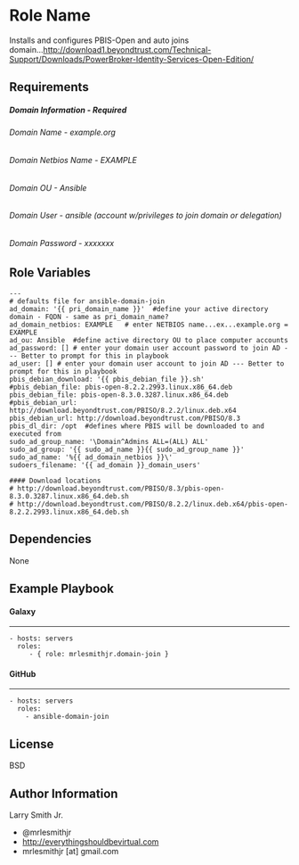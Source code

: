 Role Name
=========

Installs and configures PBIS-Open and auto joins domain...http://download1.beyondtrust.com/Technical-Support/Downloads/PowerBroker-Identity-Services-Open-Edition/

Requirements
------------

##### Domain Information - Required
###### Domain Name - example.org
###### Domain Netbios Name - EXAMPLE
###### Domain OU - Ansible
###### Domain User - ansible (account w/privileges to join domain or delegation)
###### Domain Password - xxxxxxx

Role Variables
--------------

````
---
# defaults file for ansible-domain-join
ad_domain: '{{ pri_domain_name }}'  #define your active directory domain - FQDN - same as pri_domain_name?
ad_domain_netbios: EXAMPLE   # enter NETBIOS name...ex...example.org = EXAMPLE
ad_ou: Ansible  #define active directory OU to place computer accounts
ad_password: [] # enter your domain user account password to join AD --- Better to prompt for this in playbook
ad_user: [] # enter your domain user account to join AD --- Better to prompt for this in playbook
pbis_debian_download: '{{ pbis_debian_file }}.sh'
#pbis_debian_file: pbis-open-8.2.2.2993.linux.x86_64.deb
pbis_debian_file: pbis-open-8.3.0.3287.linux.x86_64.deb
#pbis_debian_url: http://download.beyondtrust.com/PBISO/8.2.2/linux.deb.x64
pbis_debian_url: http://download.beyondtrust.com/PBISO/8.3
pbis_dl_dir: /opt  #defines where PBIS will be downloaded to and executed from
sudo_ad_group_name: '\Domain^Admins ALL=(ALL) ALL'
sudo_ad_group: '{{ sudo_ad_name }}{{ sudo_ad_group_name }}'
sudo_ad_name: '%{{ ad_domain_netbios }}\'
sudoers_filename: '{{ ad_domain }}_domain_users'

#### Download locations
# http://download.beyondtrust.com/PBISO/8.3/pbis-open-8.3.0.3287.linux.x86_64.deb.sh
# http://download.beyondtrust.com/PBISO/8.2.2/linux.deb.x64/pbis-open-8.2.2.2993.linux.x86_64.deb.sh
````

Dependencies
------------

None

Example Playbook
----------------
#### Galaxy
-----------
    - hosts: servers
      roles:
         - { role: mrlesmithjr.domain-join }
#### GitHub
-----------
    - hosts: servers
      roles:
        - ansible-domain-join

License
-------

BSD

Author Information
------------------

Larry Smith Jr.
- @mrlesmithjr
- http://everythingshouldbevirtual.com
- mrlesmithjr [at] gmail.com

